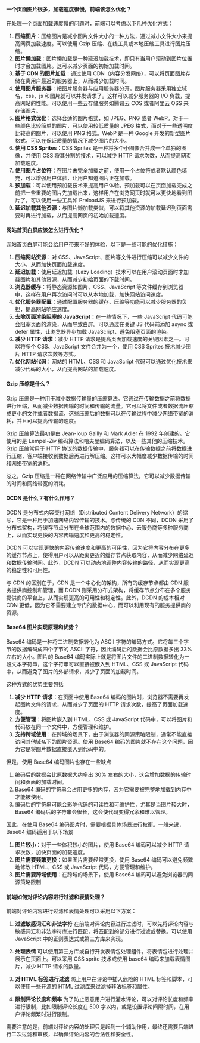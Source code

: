 <!--
 * @Author: Shu Binqi
 * @Date: 2023-03-13 19:57:12
 * @LastEditors: Shu Binqi
 * @LastEditTime: 2023-03-13 21:06:29
 * @Description: 项目优化（6题）
 * @Version: 1.0.0
 * @FilePath: \interviewQuestions\前端项目\项目优化.md
-->

#### 一个页面图片很多，加载速度很慢，前端该怎么优化？

在处理一个页面加载速度慢的问题时，前端可以考虑以下几种优化方式：

1. **压缩图片**：压缩图片是减小图片文件大小的一种方法，通过减小文件大小来提高网页加载速度。可以使用 Gzip 压缩、在线工具或本地压缩工具进行图片压缩。
1. **图片懒加载**：图片懒加载是一种延迟加载技术，即只有当用户滚动到图片位置时才会加载图片。这可以减少页面的初始加载时间。
1. **基于 CDN 的图片加载**：通过使用 CDN（内容分发网络），可以将页面图片存储在离用户最近的服务器上，从而减少加载时间。
1. **使用图片服务器**：把图片服务器与应用服务器分开，图片服务器采用独立域名，css、js 和图片就可以并发请求了。这样可以减少服务器的 I/O 负载，提高网站的性能。可以使用一些云存储服务如腾讯云 COS 或者阿里云 OSS 来存储图片。
1. **图片格式优化**：选择合适的图片格式，如 JPEG、PNG 或者 WebP。对于一些颜色比较简单的图片，可以使用较低质量的 JPEG 格式，而对于一些透明度比较高的图片，可以使用 PNG 格式。WebP 是一种 Google 开发的新型图片格式，可以在保证质量的情况下减少图片的大小。
1. **使用 CSS Sprites**：CSS Sprites 是一种将多个小图像合并成一个单独的图像，并使用 CSS 将其分割的技术，可以减少 HTTP 请求次数，从而提高网页加载速度。
1. **使用图片占位符**：在图片未完全加载之前，使用一个占位符或者默认颜色填充，可以增强用户体验，让用户知道图片正在加载。
1. **预加载**：可以使用预加载技术来提高用户体验。预加载可以在页面加载完成之前把一些重要的图片先加载出来，这样用户在浏览网页时就可以更快地看到图片了。可以使用一些工具如 PreloadJS 来进行预加载。
1. **延迟加载其他资源**：与图片懒加载类似，可以将其他资源的加载延迟到页面需要时再进行加载，从而提高网页的初始加载速度。

#### 网站首页白屏应该怎么进行优化？

网站首页白屏可能会给用户带来不好的体验，以下是一些可能的优化措施：

1. **压缩网站资源**：对 CSS、JavaScript、图片等文件进行压缩可以减少文件的大小，从而加快页面加载速度。
1. **延迟加载**：使用延迟加载（Lazy Loading）技术可以在用户滚动页面时才加载图片和其他资源，从而减少初始页面的下载时间。
1. **浏览器缓存**：将静态资源如图片、CSS、JavaScript 等文件缓存到浏览器中，这样在用户再次访问时可以从本地加载，加快网站访问速度。
1. **优化服务器配置**：通过配置服务器的缓存、压缩等功能可以减少服务器的负担，提高网站响应速度。
1. **去除页面渲染阻塞的 JavaScript**：在一些情况下，一些 JavaScript 代码可能会阻塞页面的渲染，从而导致白屏。可以通过在关键 JS 代码前添加 async 或 defer 属性，让浏览器异步加载 JavaScript，避免阻塞页面的渲染。
1. **减少 HTTP 请求**：减少 HTTP 请求是提高页面加载速度的关键因素之一。可以将多个 CSS、JavaScript 文件合并为一个，使用 CSS Sprites 技术减少图片 HTTP 请求次数等方式。
1. **优化网站代码**：网站的 HTML、CSS 和 JavaScript 代码可以通过优化技术来减少代码的大小，从而提高网站的加载速度。

#### Gzip 压缩是什么？

Gzip 压缩是一种用于减小数据传输量的压缩算法。它通过在传输数据之前将数据进行压缩，从而减少数据传输的时间和传输的流量。它可以将文件或者数据流压缩成更小的文件或者数据流，这些压缩后的数据可以在传输过程中减少网络带宽的消耗，并且可以提高传输的速度。

Gzip 压缩算法最初是由 Jean-loup Gailly 和 Mark Adler 在 1992 年创建的。它使用的是 Lempel-Ziv 编码算法和哈夫曼编码算法，以及一些其他的压缩技术。Gzip 压缩常用于 HTTP 协议的数据传输中，服务器可以在传输数据之前将数据进行压缩，客户端接收到数据后再进行解压缩。这样可以大幅度减少数据传输的时间和网络带宽的消耗。

总之，Gzip 压缩是一种在网络传输中广泛应用的压缩算法，它可以减少数据传输的时间和网络带宽的消耗。

#### DCDN 是什么？有什么作用？

DCDN 是分布式内容交付网络（Distributed Content Delivery Network）的缩写，它是一种用于加速网络内容传输的技术。与传统的 CDN 不同，DCDN 采用了分布式架构，将缓存节点分布在全球范围内的数据中心、云服务商等多种服务商上，从而实现更快的内容传输速度和更高的稳定性。

DCDN 可以实现更快的内容传输速度和更高的可用性，因为它将内容分布在更多的缓存节点上，使得用户可以从距离更近的缓存节点获取内容，从而减少网络延迟和数据传输时间。此外，DCDN 可以动态地调整内容传输的路径，从而实现更高的稳定性和可用性。

与 CDN 的区别在于，CDN 是一个中心化的架构，所有的缓存节点都由 CDN 服务提供商控制和管理，而 DCDN 则采用分布式架构，将缓存节点分布在多个服务提供商的平台上，从而实现更高的可用性和稳定性。此外，DCDN 的成本相对 CDN 更低，因为它不需要建立专门的数据中心，而可以利用现有的服务提供商的资源。

#### Base64 图片实现原理和优势？

Base64 编码是一种将二进制数据转化为 ASCII 字符的编码方式。它将每三个字节的数据编码成四个字节的 ASCII 字符，因此编码后的数据会比原数据多出 33% 左右的大小。图片的 Base64 编码实际上就是将图片文件的二进制数据转化为一段文本字符串，这个字符串可以直接被嵌入到 HTML、CSS 或 JavaScript 代码中，从而避免了图片的外部请求，减少了页面的加载时间。

这种方式的优势主要包括

1. **减少 HTTP 请求**：在页面中使用 Base64 编码的图片时，浏览器不需要再发起图片文件的请求，从而减少了页面的 HTTP 请求次数，提高了页面加载速度。
1. **方便管理**：将图片嵌入到 HTML、CSS 或 JavaScript 代码中，可以将图片和代码放在同一个文件中，方便管理和维护。
1. **支持跨域使用**：在跨域的场景下，由于浏览器的同源策略限制，通常不能直接访问其他域名下的图片资源。使用 Base64 编码的图片就不存在这个问题，因为它是将图片数据直接嵌入到代码中的。

但是，使用 Base64 编码图片也存在一些缺点

1. 编码后的数据会比原数据大约多出 30% 左右的大小，这会增加数据的传输时间和页面的加载时间。
1. Base64 编码的字符串会占用更多的内存，因为它需要被完整地加载到内存中才能被使用。
1. 编码后的字符串可能会影响代码的可读性和可维护性，尤其是当图片较大时，Base64 编码后的字符串会很长，这会使代码变得冗余和难以管理。

因此，在使用 Base64 编码图片时，需要根据具体场景进行权衡。一般来说，Base64 编码适用于以下场景

1. **图片较小**：对于一些体积较小的图片，使用 Base64 编码可以减少 HTTP 请求次数，加快页面的加载速度。
1. **图片需要频繁更换**：如果图片需要经常更换，使用 Base64 编码可以避免频繁地修改 HTML、CSS 或 JavaScript 代码，方便管理和维护。
1. **图片需要跨域使用**：在跨域的场景下，使用 Base64 编码可以避免浏览器的同源策略限制

#### 前端如何对评论内容进行过滤和表情处理？

前端对评论内容进行过滤和表情处理可以采用以下方案：

1. **过滤敏感词汇和非法字符**
   在前端对评论内容进行过滤时，可以先将评论内容与敏感词汇和非法字符库进行匹配，将匹配到的部分进行过滤或替换。可以使用 JavaScript 中的正则表达式或第三方库来实现。

2. **处理表情**
   可以使用第三方库或自行开发表情包处理组件，将表情包进行处理并展示在页面上。可以采用 CSS sprite 技术或使用 base64 编码来加载表情图片，减少 HTTP 请求的数量。

3. **对 HTML 标签进行过滤**
   防止用户在评论中插入危险的 HTML 标签和脚本，可以使用一些开源的 HTML 过滤库来过滤掉非法标签和属性。

4. **限制评论长度和频率**
   为了防止恶意用户进行灌水评论，可以对评论长度和频率进行限制，比如限制评论长度在 500 字以内，或是设置评论间隔时间，在用户评论频繁时进行限制。

需要注意的是，前端对评论内容的处理只是起到一个辅助作用，最终还需要后端进行二次过滤和审核，以确保评论内容的合法性和安全性。
